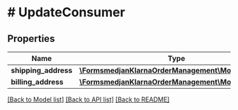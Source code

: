 # # UpdateConsumer

## Properties

Name | Type | Description | Notes
------------ | ------------- | ------------- | -------------
**shipping_address** | [**\FormsmedjanKlarnaOrderManagement\Model\Address**](Address.md) |  | [optional]
**billing_address** | [**\FormsmedjanKlarnaOrderManagement\Model\Address**](Address.md) |  | [optional]

[[Back to Model list]](../../README.md#models) [[Back to API list]](../../README.md#endpoints) [[Back to README]](../../README.md)
